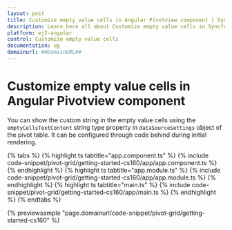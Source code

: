 ```yaml
---
layout: post
title: Customize empty value cells in Angular Pivotview component | Syncfusion
description: Learn here all about Customize empty value cells in Syncfusion Angular Pivotview component of Syncfusion Essential JS 2 and more.
platform: ej2-angular
control: Customize empty value cells 
documentation: ug
domainurl: ##DomainURL##
---
```


# Customize empty value cells in Angular Pivotview component

You can show the custom string in the empty value cells using the `emptyCellsTextContent` string type property in `dataSourceSettings` object of the pivot table. It can be configured through code behind during initial rendering.

{% tabs %}
{% highlight ts tabtitle="app.component.ts" %}
{% include code-snippet/pivot-grid/getting-started-cs160/app/app.component.ts %}
{% endhighlight %}
{% highlight ts tabtitle="app.module.ts" %}
{% include code-snippet/pivot-grid/getting-started-cs160/app/app.module.ts %}
{% endhighlight %}
{% highlight ts tabtitle="main.ts" %}
{% include code-snippet/pivot-grid/getting-started-cs160/app/main.ts %}
{% endhighlight %}
{% endtabs %}
  
{% previewsample "page.domainurl/code-snippet/pivot-grid/getting-started-cs160" %}
